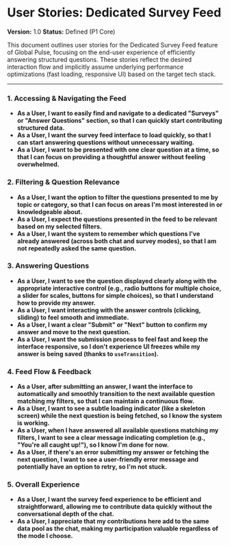 # User Stories: Dedicated Survey Feed

**Version:** 1.0
**Status:** Defined (P1 Core)

This document outlines user stories for the Dedicated Survey Feed feature of Global Pulse, focusing on the end-user experience of efficiently answering structured questions. These stories reflect the desired interaction flow and implicitly assume underlying performance optimizations (fast loading, responsive UI) based on the target tech stack.

---

### 1. Accessing & Navigating the Feed

*   **As a User, I want to easily find and navigate to a dedicated "Surveys" or "Answer Questions" section, so that I can quickly start contributing structured data.**
*   **As a User, I want the survey feed interface to load quickly, so that I can start answering questions without unnecessary waiting.**
*   **As a User, I want to be presented with one clear question at a time, so that I can focus on providing a thoughtful answer without feeling overwhelmed.**

### 2. Filtering & Question Relevance

*   **As a User, I want the option to filter the questions presented to me by topic or category, so that I can focus on areas I'm most interested in or knowledgeable about.**
*   **As a User, I expect the questions presented in the feed to be relevant based on my selected filters.**
*   **As a User, I want the system to remember which questions I've already answered (across both chat and survey modes), so that I am not repeatedly asked the same question.**

### 3. Answering Questions

*   **As a User, I want to see the question displayed clearly along with the appropriate interactive control (e.g., radio buttons for multiple choice, a slider for scales, buttons for simple choices), so that I understand how to provide my answer.**
*   **As a User, I want interacting with the answer controls (clicking, sliding) to feel smooth and immediate.**
*   **As a User, I want a clear "Submit" or "Next" button to confirm my answer and move to the next question.**
*   **As a User, I want the submission process to feel fast and keep the interface responsive, so I don't experience UI freezes while my answer is being saved (thanks to `useTransition`).**

### 4. Feed Flow & Feedback

*   **As a User, after submitting an answer, I want the interface to automatically and smoothly transition to the next available question matching my filters, so that I can maintain a continuous flow.**
*   **As a User, I want to see a subtle loading indicator (like a skeleton screen) while the next question is being fetched, so I know the system is working.**
*   **As a User, when I have answered all available questions matching my filters, I want to see a clear message indicating completion (e.g., "You're all caught up!"), so I know I'm done for now.**
*   **As a User, if there's an error submitting my answer or fetching the next question, I want to see a user-friendly error message and potentially have an option to retry, so I'm not stuck.**

### 5. Overall Experience

*   **As a User, I want the survey feed experience to be efficient and straightforward, allowing me to contribute data quickly without the conversational depth of the chat.**
*   **As a User, I appreciate that my contributions here add to the same data pool as the chat, making my participation valuable regardless of the mode I choose.**